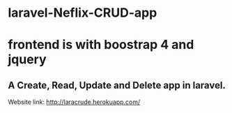 # laravel-Neflix-CRUD-app
# frontend is with boostrap 4 and jquery

## A Create, Read, Update and Delete app in laravel.

Website link: http://laracrude.herokuapp.com/
